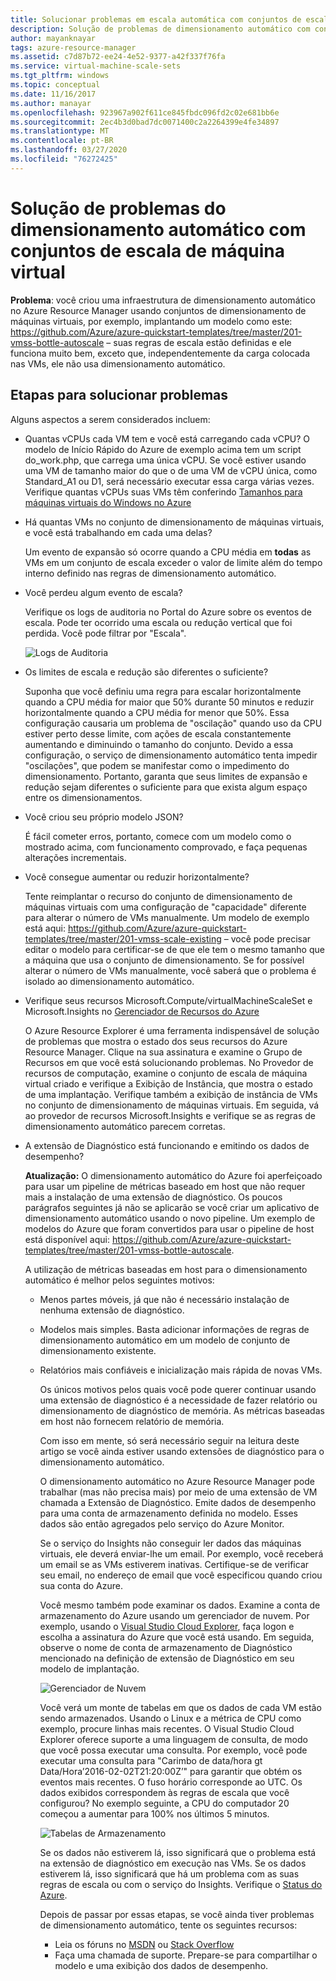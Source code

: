 ```yaml
---
title: Solucionar problemas em escala automática com conjuntos de escala de máquinavirtual
description: Solução de problemas de dimensionamento automático com conjuntos de escala de máquina virtual. Compreenda os problemas típicos encontrados e como resolvê-los.
author: mayanknayar
tags: azure-resource-manager
ms.assetid: c7d87b72-ee24-4e52-9377-a42f337f76fa
ms.service: virtual-machine-scale-sets
ms.tgt_pltfrm: windows
ms.topic: conceptual
ms.date: 11/16/2017
ms.author: manayar
ms.openlocfilehash: 923967a902f611ce845fbdc096fd2c02e681bb6e
ms.sourcegitcommit: 2ec4b3d0bad7dc0071400c2a2264399e4fe34897
ms.translationtype: MT
ms.contentlocale: pt-BR
ms.lasthandoff: 03/27/2020
ms.locfileid: "76272425"
---
```

# <a name="troubleshooting-autoscale-with-virtual-machine-scale-sets"></a>Solução de problemas do dimensionamento automático com conjuntos de escala de máquina virtual
**Problema**: você criou uma infraestrutura de dimensionamento automático no Azure Resource Manager usando conjuntos de dimensionamento de máquinas virtuais, por exemplo, implantando um modelo como este: https://github.com/Azure/azure-quickstart-templates/tree/master/201-vmss-bottle-autoscale – suas regras de escala estão definidas e ele funciona muito bem, exceto que, independentemente da carga colocada nas VMs, ele não usa dimensionamento automático.

## <a name="troubleshooting-steps"></a>Etapas para solucionar problemas
Alguns aspectos a serem considerados incluem:

* Quantas vCPUs cada VM tem e você está carregando cada vCPU?
  O modelo de Início Rápido do Azure de exemplo acima tem um script do_work.php, que carrega uma única vCPU. Se você estiver usando uma VM de tamanho maior do que o de uma VM de vCPU única, como Standard_A1 ou D1, será necessário executar essa carga várias vezes. Verifique quantas vCPUs suas VMs têm conferindo [Tamanhos para máquinas virtuais do Windows no Azure](../virtual-machines/windows/sizes.md?toc=%2fazure%2fvirtual-machines%2fwindows%2ftoc.json)
* Há quantas VMs no conjunto de dimensionamento de máquinas virtuais, e você está trabalhando em cada uma delas?
  
    Um evento de expansão só ocorre quando a CPU média em **todas** as VMs em um conjunto de escala exceder o valor de limite além do tempo interno definido nas regras de dimensionamento automático.
* Você perdeu algum evento de escala?
  
    Verifique os logs de auditoria no Portal do Azure sobre os eventos de escala. Pode ter ocorrido uma escala ou redução vertical que foi perdida. Você pode filtrar por "Escala".
  
    ![Logs de Auditoria][audit]
* Os limites de escala e redução são diferentes o suficiente?
  
    Suponha que você definiu uma regra para escalar horizontalmente quando a CPU média for maior que 50% durante 50 minutos e reduzir horizontalmente quando a CPU média for menor que 50%. Essa configuração causaria um problema de "oscilação" quando uso da CPU estiver perto desse limite, com ações de escala constantemente aumentando e diminuindo o tamanho do conjunto. Devido a essa configuração, o serviço de dimensionamento automático tenta impedir "oscilações", que podem se manifestar como o impedimento do dimensionamento. Portanto, garanta que seus limites de expansão e redução sejam diferentes o suficiente para que exista algum espaço entre os dimensionamentos.
* Você criou seu próprio modelo JSON?
  
    É fácil cometer erros, portanto, comece com um modelo como o mostrado acima, com funcionamento comprovado, e faça pequenas alterações incrementais. 
* Você consegue aumentar ou reduzir horizontalmente?
  
    Tente reimplantar o recurso do conjunto de dimensionamento de máquinas virtuais com uma configuração de "capacidade" diferente para alterar o número de VMs manualmente. Um modelo de exemplo está aqui: https://github.com/Azure/azure-quickstart-templates/tree/master/201-vmss-scale-existing – você pode precisar editar o modelo para certificar-se de que ele tem o mesmo tamanho que a máquina que usa o conjunto de dimensionamento. Se for possível alterar o número de VMs manualmente, você saberá que o problema é isolado ao dimensionamento automático.
* Verifique seus recursos Microsoft.Compute/virtualMachineScaleSet e Microsoft.Insights no [Gerenciador de Recursos do Azure](https://resources.azure.com/)
  
    O Azure Resource Explorer é uma ferramenta indispensável de solução de problemas que mostra o estado dos seus recursos do Azure Resource Manager. Clique na sua assinatura e examine o Grupo de Recursos em que você está solucionando problemas. No Provedor de recursos de computação, examine o conjunto de escala de máquina virtual criado e verifique a Exibição de Instância, que mostra o estado de uma implantação. Verifique também a exibição de instância de VMs no conjunto de dimensionamento de máquinas virtuais. Em seguida, vá ao provedor de recursos Microsoft.Insights e verifique se as regras de dimensionamento automático parecem corretas.
* A extensão de Diagnóstico está funcionando e emitindo os dados de desempenho?
  
    **Atualização:** O dimensionamento automático do Azure foi aperfeiçoado para usar um pipeline de métricas baseado em host que não requer mais a instalação de uma extensão de diagnóstico. Os poucos parágrafos seguintes já não se aplicarão se você criar um aplicativo de dimensionamento automático usando o novo pipeline. Um exemplo de modelos do Azure que foram convertidos para usar o pipeline de host está disponível aqui: https://github.com/Azure/azure-quickstart-templates/tree/master/201-vmss-bottle-autoscale. 
  
    A utilização de métricas baseadas em host para o dimensionamento automático é melhor pelos seguintes motivos:
  
  * Menos partes móveis, já que não é necessário instalação de nenhuma extensão de diagnóstico.
  * Modelos mais simples. Basta adicionar informações de regras de dimensionamento automático em um modelo de conjunto de dimensionamento existente.
  * Relatórios mais confiáveis e inicialização mais rápida de novas VMs.
    
    Os únicos motivos pelos quais você pode querer continuar usando uma extensão de diagnóstico é a necessidade de fazer relatório ou dimensionamento de diagnóstico de memória. As métricas baseadas em host não fornecem relatório de memória.
    
    Com isso em mente, só será necessário seguir na leitura deste artigo se você ainda estiver usando extensões de diagnóstico para o dimensionamento automático.
    
    O dimensionamento automático no Azure Resource Manager pode trabalhar (mas não precisa mais) por meio de uma extensão de VM chamada a Extensão de Diagnóstico. Emite dados de desempenho para uma conta de armazenamento definida no modelo. Esses dados são então agregados pelo serviço do Azure Monitor.
    
    Se o serviço do Insights não conseguir ler dados das máquinas virtuais, ele deverá enviar-lhe um email. Por exemplo, você receberá um email se as VMs estiverem inativas. Certifique-se de verificar seu email, no endereço de email que você especificou quando criou sua conta do Azure.
    
    Você mesmo também pode examinar os dados. Examine a conta de armazenamento do Azure usando um gerenciador de nuvem. Por exemplo, usando o [Visual Studio Cloud Explorer](https://visualstudiogallery.msdn.microsoft.com/aaef6e67-4d99-40bc-aacf-662237db85a2), faça logon e escolha a assinatura do Azure que você está usando. Em seguida, observe o nome de conta de armazenamento de Diagnóstico mencionado na definição de extensão de Diagnóstico em seu modelo de implantação.
    
    ![Gerenciador de Nuvem][explorer]
    
    Você verá um monte de tabelas em que os dados de cada VM estão sendo armazenados. Usando o Linux e a métrica de CPU como exemplo, procure linhas mais recentes. O Visual Studio Cloud Explorer oferece suporte a uma linguagem de consulta, de modo que você possa executar uma consulta. Por exemplo, você pode executar uma consulta para "Carimbo de data/hora gt Data/Hora’2016-02-02T21:20:00Z’" para garantir que obtém os eventos mais recentes. O fuso horário corresponde ao UTC. Os dados exibidos correspondem às regras de escala que você configurou? No exemplo seguinte, a CPU do computador 20 começou a aumentar para 100% nos últimos 5 minutos.
    
    ![Tabelas de Armazenamento][tables]
    
    Se os dados não estiverem lá, isso significará que o problema está na extensão de diagnóstico em execução nas VMs. Se os dados estiverem lá, isso significará que há um problema com as suas regras de escala ou com o serviço do Insights. Verifique o [Status do Azure](https://azure.microsoft.com/status/).
    
    Depois de passar por essas etapas, se você ainda tiver problemas de dimensionamento automático, tente os seguintes recursos: 
    * Leia os fóruns no [MSDN](https://social.msdn.microsoft.com/forums/azure/home?forum=WAVirtualMachinesforWindows) ou [Stack Overflow](https://stackoverflow.com/questions/tagged/azure) 
    * Faça uma chamada de suporte. Prepare-se para compartilhar o modelo e uma exibição dos dados de desempenho.

[audit]: ./media/virtual-machine-scale-sets-troubleshoot/image3.png
[explorer]: ./media/virtual-machine-scale-sets-troubleshoot/image1.png
[tables]: ./media/virtual-machine-scale-sets-troubleshoot/image4.png
